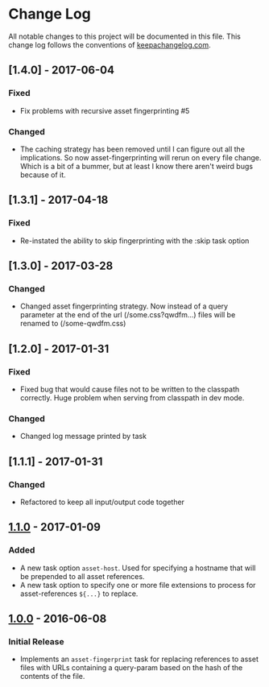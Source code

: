 # Change Log
All notable changes to this project will be documented in this
file. This change log follows the conventions
of [keepachangelog.com](http://keepachangelog.com/).

## [1.4.0] - 2017-06-04
### Fixed
- Fix problems with recursive asset fingerprinting #5

### Changed
- The caching strategy has been removed until I can figure out all the
  implications. So now asset-fingerprinting will rerun on every file change.
  Which is a bit of a bummer, but at least I know there aren't weird bugs
  because of it.

## [1.3.1] - 2017-04-18
### Fixed
- Re-instated the ability to skip fingerprinting with the :skip task option

## [1.3.0] - 2017-03-28
### Changed
- Changed asset fingerprinting strategy. Now instead of a query parameter at the
  end of the url (/some.css?qwdfm...) files will be renamed to (/some-qwdfm.css)

## [1.2.0] - 2017-01-31
### Fixed
- Fixed bug that would cause files not to be written to the classpath
  correctly. Huge problem when serving from classpath in dev mode.

### Changed
- Changed log message printed by task

## [1.1.1] - 2017-01-31
### Changed
- Refactored to keep all input/output code together

## [1.1.0] - 2017-01-09
### Added

- A new task option `asset-host`. Used for specifying a hostname that
  will be prepended to all asset references.
- A new task option to specify one or more file extensions to process
  for asset-references `${...}` to replace.

[1.1.0]: https://github.com/AdamFrey/boot-asset-fingerprint/compare/1.0.0...1.1.0

## [1.0.0] - 2016-06-08
### Initial Release

- Implements an `asset-fingerprint` task for replacing references to
  asset files with URLs containing a query-param based on the hash of
  the contents of the file.

[1.0.0]: https://github.com/AdamFrey/boot-asset-fingerprint/compare/d01ad09...1.0.0
